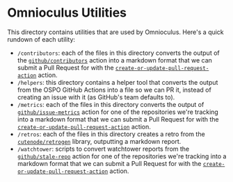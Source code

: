# Omnioculus Utilities

This directory contains utilities that are used by Omnioculus. Here's a quick rundown of each utility:

- `/contributors`: each of the files in this directory converts the output of the [`github/contributors`](https://github.com/github/contributors) action into a markdown format that we can submit a Pull Request for with the [`create-or-update-pull-request-action`](https://github.com/gr2m/create-or-update-pull-request-action) action.
- `/helpers`: this directory contains a helper tool that converts the output from the OSPO GitHub Actions into a file so we can PR it, instead of creating an issue with it (as GitHub's team defaults to).
- `/metrics`: each of the files in this directory converts the output of [`github/issue-metrics`](https://github.com/github/issue-metrics) action for one of the repositories we're tracking into a markdown format that we can submit a Pull Request for with the [`create-or-update-pull-request-action`](https://github.com/gr2m/create-or-update-pull-request-action) action.
- `/retros`: each of the files in this directory creates a retro from the [`cutenode/retrogen`](https://github.com/github/contributors) library, outputting a markdown report.
- `/watchtower`: scripts to convert watchtower reports from the [`github/stale-repo`](https://github.com/github/stale-repos) action for one of the repositories we're tracking into a markdown format that we can submit a Pull Request for with the [`create-or-update-pull-request-action`](https://github.com/gr2m/create-or-update-pull-request-action) action.
